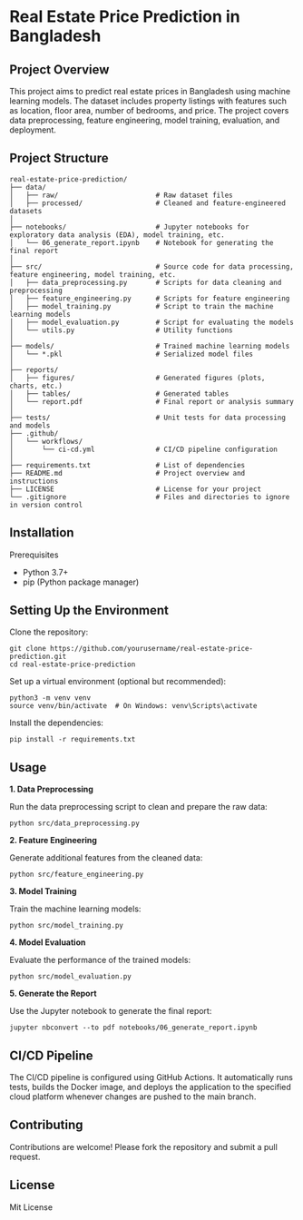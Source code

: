 # Real Estate Price Prediction in Bangladesh

## Project Overview

This project aims to predict real estate prices in Bangladesh using machine learning models. The dataset includes property listings with features such as location, floor area, number of bedrooms, and price. The project covers data preprocessing, feature engineering, model training, evaluation, and deployment.

## Project Structure

```plaintext
real-estate-price-prediction/
├── data/
│   ├── raw/                        # Raw dataset files
│   ├── processed/                  # Cleaned and feature-engineered datasets
│
├── notebooks/                      # Jupyter notebooks for exploratory data analysis (EDA), model training, etc.
│   └── 06_generate_report.ipynb    # Notebook for generating the final report
│
├── src/                            # Source code for data processing, feature engineering, model training, etc.
│   ├── data_preprocessing.py       # Scripts for data cleaning and preprocessing
│   ├── feature_engineering.py      # Scripts for feature engineering
│   ├── model_training.py           # Script to train the machine learning models
│   ├── model_evaluation.py         # Script for evaluating the models
│   └── utils.py                    # Utility functions
│
├── models/                         # Trained machine learning models
│   └── *.pkl                       # Serialized model files
│
├── reports/
│   ├── figures/                    # Generated figures (plots, charts, etc.)
│   ├── tables/                     # Generated tables
│   └── report.pdf                  # Final report or analysis summary
│
├── tests/                          # Unit tests for data processing and models
├── .github/
│   └── workflows/
│       └── ci-cd.yml               # CI/CD pipeline configuration
│
├── requirements.txt                # List of dependencies
├── README.md                       # Project overview and instructions
├── LICENSE                         # License for your project
└── .gitignore                      # Files and directories to ignore in version control
```

## **Installation**
Prerequisites
- Python 3.7+
- pip (Python package manager)

## **Setting Up the Environment**
Clone the repository:

```
git clone https://github.com/yourusername/real-estate-price-prediction.git
cd real-estate-price-prediction
```

Set up a virtual environment (optional but recommended):

```
python3 -m venv venv
source venv/bin/activate  # On Windows: venv\Scripts\activate
```

Install the dependencies:
```
pip install -r requirements.txt

```

## **Usage**

**1. Data Preprocessing**

Run the data preprocessing script to clean and prepare the raw data:
```
python src/data_preprocessing.py
```

**2. Feature Engineering**

Generate additional features from the cleaned data:
```
python src/feature_engineering.py
```
**3. Model Training**

Train the machine learning models:
```
python src/model_training.py
```
**4. Model Evaluation**

Evaluate the performance of the trained models:
```
python src/model_evaluation.py
```
**5. Generate the Report**

Use the Jupyter notebook to generate the final report:
```
jupyter nbconvert --to pdf notebooks/06_generate_report.ipynb
```
## **CI/CD Pipeline**

The CI/CD pipeline is configured using GitHub Actions. It automatically runs tests, builds the Docker image, and deploys the application to the specified cloud platform whenever changes are pushed to the main branch.

## **Contributing**
Contributions are welcome! Please fork the repository and submit a pull request.

## **License**
Mit License
